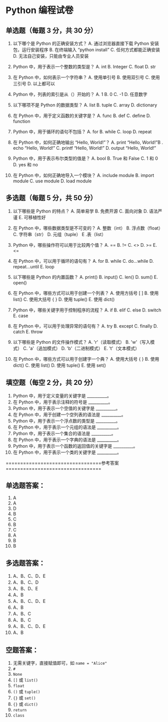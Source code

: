 # Python 编程试卷

## 单选题（每题 3 分，共 30 分）

  1. 以下哪个是 Python 的正确安装方式？
A. 通过浏览器直接下载 Python 安装包，运行安装程序
B. 在终端输入 “python install”
C. 任何方式都能正确安装
D. 无法自己安装，只能由专业人员安装

  2. Python 中，用于表示一个整数的类型是？
A. int
B. Integer
C. float
D. str

  3. 在 Python 中，如何表示一个字符串？
A. 使用单引号
B. 使用双引号
C. 使用三引号
D. 以上都可以

  4. Python 中，列表的索引是从（）开始的？
A. 1
B. 0
C. -1
D. 任意数字

  5. 以下哪项不是 Python 的数据类型？
A. list
B. tuple
C. array
D. dictionary

  6. 在 Python 中，用于定义函数的关键字是？
A. func
B. def
C. define
D. function

  7. Python 中，用于循环的语句不包括？
A. for
B. while
C. loop
D. repeat

  8. 在 Python 中，如何正确地输出 “Hello, World!”？
A. print “Hello, World!”B
. echo “Hello, World!”
C. printf “Hello, World!”
D. output “Hello, World!”

  9. Python 中，用于表示布尔类型的值是？
A. bool
B. True 和 False
C. 1 和 0
D. yes 和 no

  10. 在 Python 中，如何正确地导入一个模块？
A. include module
B. import module
C. use module
D. load module

## 多选题（每题 5 分，共 50 分）

  1. 以下哪些是 Python 的特点？
A. 简单易学
B. 免费开源
C. 面向对象
D. 语法严谨
E. 可移植性好

  2. 在 Python 中，哪些数据类型是不可变的？
A. 整数（int）
B. 浮点数（float）
C. 字符串（str）
D. 元组（tuple）
E .表（list）

  3. Python 中，哪些操作符可以用于比较两个值？
A. ==
B. !=
C. <>
D. >=
E. <=

  4. 在 Python 中，可以用于循环的语句有？
A. for
B. while
C. do...while
D. repeat...until
E. loop

  5. 以下哪些是 Python 的内置函数？
A. print()
B. input()
C. len()
D. sum()
E. open()

  6. 在 Python 中，哪些方式可以用于创建一个列表？
A. 使用方括号 [ ]
B. 使用 list()
C. 使用大括号 { }
D. 使用 tuple()
E. 使用 dict()

  7. Python 中，哪些关键字用于控制程序的流程？
A. if
B. elif
C. else
D. switch
E. case

  8. 在 Python 中，可以用于处理异常的语句有？
A. try
B. except
C. finally
D. catch
E. throw

  9. 以下哪些是 Python 的文件操作模式？
A. 'r'（读取模式）
B. 'w'（写入模式）
C. 'a'（追加模式）
D. 'b'（二进制模式）
E. 't'（文本模式）

  10. 在 Python 中，哪些方式可以用于创建字一个典？
A. 使用大括号 { }
B. 使用 dict()
C. 使用 list()
D. 使用 tuple()
E. 使用 set()

## 填空题（每空 2 分，共 20 分）

  1. Python 中，用于定义变量的关键字是 __________。
  2. 在 Python 中，用于表示注释的符号是 __________。
  3. Python 中，用于表示一个空值的关键字是 __________。
  4. 在 Python 中，用于创建一个空列表的语法是 __________。
  5. Python 中，用于表示一个浮点数的类型是 __________。
  6. 在 Python 中，用于表示一个元组的语法是 __________。
  7. Python 中，用于表示一个集合的语法是 __________。
  8. 在 Python 中，用于表示一个字典的语法是 __________。
  9. Python 中，用于表示一个函数的返回值的关键字是 __________。
  10. 在 Python 中，用于表示一个类的关键字是 __________。

=================================参考答案=================================

## 单选题答案：

  1. A
  2. A
  3. D
  4. B
  5. C
  6. B
  7. C
  8. A
  9. B
  10. B

## 多选题答案：

  1. A、B、C、D、E
  2. A、B、C、D
  3. A、B、D、E
  4. A、B
  5. A、B、C、D、E
  6. A、B
  7. A、B、C
  8. A、B、C
  9. A、B、C、D、E
  10. A、B

## 空题答案：

  1. 无需关键字，直接赋值即可，如 `name = "Alice"`
  2. `#`
  3. `None`
  4. `[]` 或 `list()`
  5. `float`
  6. `()` 或 `tuple()`
  7. `{}` 或 `set()`
  8. `{}` 或 `dict()`
  9. `return`
  10. `class`
